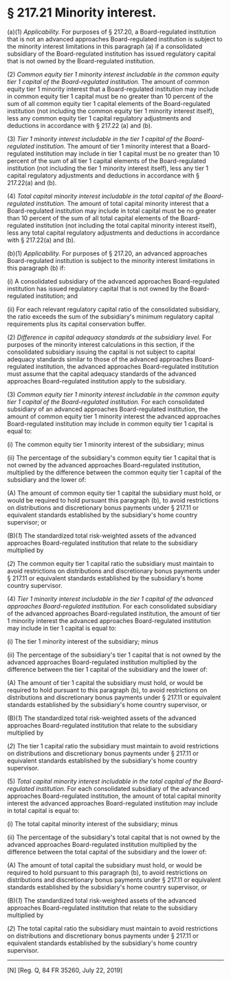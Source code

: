 # § 217.21   Minority interest.

(a)(1) *Applicability.* For purposes of § 217.20, a Board-regulated institution that is not an advanced approaches Board-regulated institution is subject to the minority interest limitations in this paragraph (a) if a consolidated subsidiary of the Board-regulated institution has issued regulatory capital that is not owned by the Board-regulated institution.


(2) *Common equity tier 1 minority interest includable in the common equity tier 1 capital of the Board-regulated institution.* The amount of common equity tier 1 minority interest that a Board-regulated institution may include in common equity tier 1 capital must be no greater than 10 percent of the sum of all common equity tier 1 capital elements of the Board-regulated institution (not including the common equity tier 1 minority interest itself), less any common equity tier 1 capital regulatory adjustments and deductions in accordance with § 217.22 (a) and (b).


(3) *Tier 1 minority interest includable in the tier 1 capital of the Board-regulated institution.* The amount of tier 1 minority interest that a Board-regulated institution may include in tier 1 capital must be no greater than 10 percent of the sum of all tier 1 capital elements of the Board-regulated institution (not including the tier 1 minority interest itself), less any tier 1 capital regulatory adjustments and deductions in accordance with § 217.22(a) and (b).


(4) *Total capital minority interest includable in the total capital of the Board-regulated institution.* The amount of total capital minority interest that a Board-regulated institution may include in total capital must be no greater than 10 percent of the sum of all total capital elements of the Board-regulated institution (not including the total capital minority interest itself), less any total capital regulatory adjustments and deductions in accordance with § 217.22(a) and (b).


(b)(1) *Applicability.* For purposes of § 217.20, an advanced approaches Board-regulated institution is subject to the minority interest limitations in this paragraph (b) if:


(i) A consolidated subsidiary of the advanced approaches Board-regulated institution has issued regulatory capital that is not owned by the Board-regulated institution; and


(ii) For each relevant regulatory capital ratio of the consolidated subsidiary, the ratio exceeds the sum of the subsidiary's minimum regulatory capital requirements plus its capital conservation buffer.


(2) *Difference in capital adequacy standards at the subsidiary level.* For purposes of the minority interest calculations in this section, if the consolidated subsidiary issuing the capital is not subject to capital adequacy standards similar to those of the advanced approaches Board-regulated institution, the advanced approaches Board-regulated institution must assume that the capital adequacy standards of the advanced approaches Board-regulated institution apply to the subsidiary.


(3) *Common equity tier 1 minority interest includable in the common equity tier 1 capital of the Board-regulated institution.* For each consolidated subsidiary of an advanced approaches Board-regulated institution, the amount of common equity tier 1 minority interest the advanced approaches Board-regulated institution may include in common equity tier 1 capital is equal to:


(i) The common equity tier 1 minority interest of the subsidiary; minus


(ii) The percentage of the subsidiary's common equity tier 1 capital that is not owned by the advanced approaches Board-regulated institution, multiplied by the difference between the common equity tier 1 capital of the subsidiary and the lower of:


(A) The amount of common equity tier 1 capital the subsidiary must hold, or would be required to hold pursuant this paragraph (b), to avoid restrictions on distributions and discretionary bonus payments under § 217.11 or equivalent standards established by the subsidiary's home country supervisor; or


(B)(*1*) The standardized total risk-weighted assets of the advanced approaches Board-regulated institution that relate to the subsidiary multiplied by


(*2*) The common equity tier 1 capital ratio the subsidiary must maintain to avoid restrictions on distributions and discretionary bonus payments under § 217.11 or equivalent standards established by the subsidiary's home country supervisor.


(4) *Tier 1 minority interest includable in the tier 1 capital of the advanced approaches Board-regulated institution.* For each consolidated subsidiary of the advanced approaches Board-regulated institution, the amount of tier 1 minority interest the advanced approaches Board-regulated institution may include in tier 1 capital is equal to:


(i) The tier 1 minority interest of the subsidiary; minus


(ii) The percentage of the subsidiary's tier 1 capital that is not owned by the advanced approaches Board-regulated institution multiplied by the difference between the tier 1 capital of the subsidiary and the lower of:


(A) The amount of tier 1 capital the subsidiary must hold, or would be required to hold pursuant to this paragraph (b), to avoid restrictions on distributions and discretionary bonus payments under § 217.11 or equivalent standards established by the subsidiary's home country supervisor, or


(B)(*1*) The standardized total risk-weighted assets of the advanced approaches Board-regulated institution that relate to the subsidiary multiplied by


(*2*) The tier 1 capital ratio the subsidiary must maintain to avoid restrictions on distributions and discretionary bonus payments under § 217.11 or equivalent standards established by the subsidiary's home country supervisor.


(5) *Total capital minority interest includable in the total capital of the Board-regulated institution.* For each consolidated subsidiary of the advanced approaches Board-regulated institution, the amount of total capital minority interest the advanced approaches Board-regulated institution may include in total capital is equal to:


(i) The total capital minority interest of the subsidiary; minus


(ii) The percentage of the subsidiary's total capital that is not owned by the advanced approaches Board-regulated institution multiplied by the difference between the total capital of the subsidiary and the lower of:


(A) The amount of total capital the subsidiary must hold, or would be required to hold pursuant to this paragraph (b), to avoid restrictions on distributions and discretionary bonus payments under § 217.11 or equivalent standards established by the subsidiary's home country supervisor, or


(B)(*1*) The standardized total risk-weighted assets of the advanced approaches Board-regulated institution that relate to the subsidiary multiplied by


(*2*) The total capital ratio the subsidiary must maintain to avoid restrictions on distributions and discretionary bonus payments under § 217.11 or equivalent standards established by the subsidiary's home country supervisor.



---

[N] [Reg. Q, 84 FR 35260, July 22, 2019]





